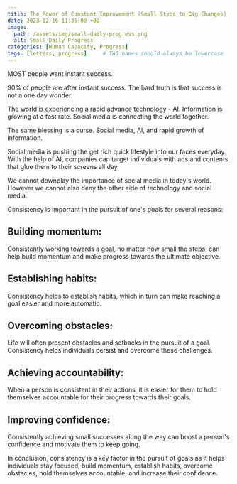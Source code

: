 ```yaml
---
title: The Power of Constant Improvement (Small Steps to Big Changes)
date: 2023-12-16 11:35:00 +00
image:
  path: /assets/img/small-daily-progress.png
  alt: Small Daily Progress
categories: [Human Capacity, Progress]
tags: [letters, progress]     # TAG names should always be lowercase
---
```


MOST people want instant success.

90% of people are after instant success. The hard truth is that success is not a one day wonder.

The world is experiencing a rapid advance technology - AI. Information is growing at a fast rate. Social media is connecting the world together.

The same blessing is a curse. Social media, AI, and rapid growth of information.

Social media is pushing the get rich quick lifestyle into our faces everyday. With the help of AI, companies can target individuals with ads and contents that glue them to their screens all day.

We cannot downplay the importance of social media in today's world. However we cannot also deny the other side of technology and social media.


Consistency is important in the pursuit of one's goals for several reasons:

## Building momentum: 

Consistently working towards a goal, no matter how small the steps, can help build momentum and make progress towards the ultimate objective.

## Establishing habits: 

Consistency helps to establish habits, which in turn can make reaching a goal easier and more automatic.

## Overcoming obstacles: 

Life will often present obstacles and setbacks in the pursuit of a goal. Consistency helps individuals persist and overcome these challenges.

## Achieving accountability: 

When a person is consistent in their actions, it is easier for them to hold themselves accountable for their progress towards their goals.

## Improving confidence: 

Consistently achieving small successes along the way can boost a person's confidence and motivate them to keep going.

In conclusion, consistency is a key factor in the pursuit of goals as it helps individuals stay focused, build momentum, establish habits, overcome obstacles, hold themselves accountable, and increase their confidence.

